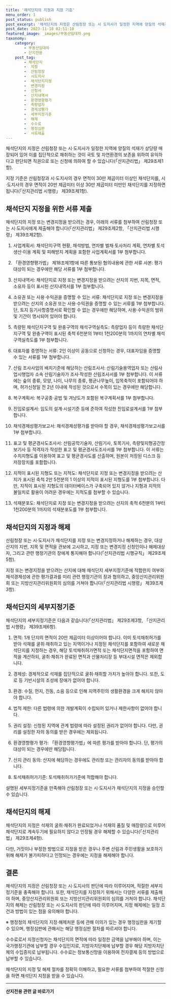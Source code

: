 ```yaml
---
title: '채석단지의 지정과 지정 기준'
menu_order: 1
post_status: publish
post_excerpt: '채석단지의 지정은 산림청장 또는 시 도지사가 일정한 지역에 양질의 석재가 상당량 매장되어 있어 이를 집단적으로 채취하는 것이 국토 및 자연환경의 보존을 위하여 유익하다고 판단되면 직권으로 또는 신청에 의하여 할 수 있습니다  산지관리법  제29조제1항 .'
post_date: 2023-11-18 02:51:10
featured_image: _images/부동산임대차.png
taxonomy:
    category:
        - 부동산임대차
        - 산지전용
    post_tag:
        - 채석단지
        -  지정
        -  산림청장
        -  시도지사
        -  채석단지지정
        -  변경지정
        -  신청서
        -  산지내역서
        -  환경영향평가
        -  측량업자
        -  경제성평가
        -  세부지정기준
        -  해제
        -  수수료
        -  행정심판
        -  서류제출
---
```



채석단지의 지정은 산림청장 또는 시·도지사가 일정한 지역에 양질의 석재가 상당량 매장되어 있어 이를 집단적으로 채취하는 것이 국토 및 자연환경의 보존을 위하여 유익하다고 판단되면 직권으로 또는 신청에 의하여 할 수 있습니다(「산지관리법」 제29조제1항). 

지정 기준은 산림청장과 시·도지사의 경우 면적이 30만 제곱미터 이상인 채석단지를, 시·도지사의 경우 면적이 20만 제곱미터 이상 30만 제곱미터 미만인 채석단지를 지정하면 됩니다(「산지관리법 시행령」 제39조제1항).

## 채석단지 지정을 위한 서류 제출

채석단지의 지정 또는 변경지정을 받으려는 경우, 아래의 서류를 첨부하여 산림청장 또는 시·도지사에게 제출해야 합니다(「산지관리법」 제29조제2항, 「산지관리법 시행령」 제39조제2항).

1. 사업계획서: 채석단지구역 현황, 채석방법, 연차별 벌채·토사처리 계획, 연차별 토석 생산·이용 계획 및 피해방지 계획을 포함한 사업계획서를 1부 첨부합니다.

2. 「환경영향평가법」 제18조제1항에 따른 통보된 협의내용에 관한 서류 사본: 평가대상이 되는 경우에만 해당 서류를 1부 첨부합니다.

3. 산지내역서: 채석단지로 지정 또는 변경지정을 받으려는 산지의 지번, 지목, 면적, 소유자 등이 표시된 산지내역서를 1부 첨부합니다.

4. 소유권 또는 사용·수익권을 증명할 수 있는 서류: 채석단지로 지정 또는 변경지정을 받으려는 산지의 소유권 또는 사용·수익권을 증명할 수 있는 서류를 1부 첨부합니다. 단, 토지 등기사항증명서로 확인할 수 없는 경우에만 해당하며, 사용·수익권의 범위 및 기간이 명시되어 있어야 합니다.

5. 측량된 채석단지구역 및 완충구역의 채석구역실측도: 측량업자 등이 측량한 채석단지구역 및 완충구역이 표시된 축척 6천분의 1부터 1천200분의 1까지의 연차별 채석구역실측도를 1부 첨부합니다.

6. 대표자를 증명하는 서류: 2인 이상이 공동으로 신청하는 경우, 대표자임을 증명할 수 있는 서류를 1부 첨부합니다.

7. 산림 조사사업의 배치기준에 해당하는 산림조사서: 산림기술용역업자 또는 산림사업시행업자 소속 산림기술자가 조사·작성한 산림조사서를 1부 첨부합니다. 이 서류에는 숲의 종류, 모양, 나이, 나무의 종류, 평균나무높이, 입목축적이 포함되어야 하며, 허가신청일 전 2년 이내에 작성된 것으로서 수목이 있는 경우에만 해당합니다.

8. 복구계획서: 복구공종·공법 및 겨냥도가 포함된 복구계획서를 1부 첨부합니다.

9. 진입로설계서: 임도의 설계·시설기준 등에 준하여 작성한 진입로설계서를 1부 첨부합니다.

10. 채석경제성평가보고서: 채석경제성평가를 받아야 할 경우, 채석경제성평가보고서를 1부 첨부합니다.

11. 표고 및 평균경사도조사서: 산림공학기술자, 산림기사, 토목기사, 측량및지형공간정보기사 등 적격자가 작성한 표고 및 평균경사도조사서를 1부 첨부합니다. 이 서류는 수치지형도를 이용하여 표고 및 평균경사도를 산출하며, 원본이 저장된 디스크 등 저장장치를 포함합니다.

12. 지적이 표시된 지형도 또는 지적도: 채석단지로 지정 또는 변경지정을 받으려는 산지가 표시된 축척 2만 5천분의 1 이상의 지적이 표시된 지형도를 1부 첨부합니다. 다만, 지적이 표시된 지형도의 데이터베이스가 구축되어 있지 않거나 지형과 지적의 불일치로 활용이 어려운 경우에는 지적도를 첨부할 수 있습니다.

13. 석재분포도: 채석단지로 지정 또는 변경지정을 받으려는 산지의 축척 6천분의 1부터 1천200분의 1까지의 석재분포도를 1부 첨부합니다.

## 채석단지의 지정과 해제

산림청장 또는 시·도지사가 채석단지를 지정 또는 변경지정하거나 해제하는 경우, 대상 산지의 지번, 지목 및 면적을 관보에 고시하고, 지정 또는 변경지정 신청인이나 해제대상자, 그리고 관련 행정기관의 장에게 통지해야 합니다(「산지관리법 시행규칙」 제29조제5항).

지정 또는 변경지정을 받으려는 산지에 대해 채석단지 세부지정기준에 적합한지 여부와 채석경제성에 관한 평가결과를 미리 관련 행정기관의 장과 협의하고, 중앙산지관리위원회 또는 지방산지관리위원회의 심의를 거쳐야 합니다(「산지관리법 시행령」 제39조제3항).

## 채석단지의 세부지정기준

채석단지의 세부지정기준은 다음과 같습니다(「산지관리법」 제29조제3항, 「산지관리법 시행령」 제39조제6항).

1. 면적: 1개 단지의 면적이 20만 제곱미터 이상이어야 합니다. 이미 토석채취허가를 받아 석재를 굴취·채취하고 있는 지역이거나 지정된 채석단지를 포함하여 새로운 채석단지를 지정하는 경우, 해당 토석채취허가면적 또는 채석단지면적을 포함하여 면적을 계산하되, 굴취·채취가 완료된 면적과 산물처리장 등 부대시설 면적은 제외합니다.

2. 경제성: 경제적으로 석재를 집단적으로 굴취·채취할 가치가 높아야 합니다. 또한, 도로 등 기반시설의 조성에 장애가 없어야 합니다.

3. 환경: 수질, 먼지, 진동, 소음 등으로 인해 지역주민의 생활환경을 크게 해치지 않아야 합니다.

4. 법적 제한: 다른 법령에 의한 개발계획이 수립되어 있거나 제한사항이 없어야 합니다.

5. 권리 설정: 신청된 지역에 관계 법령에 따라 설정된 권리가 없어야 합니다. 다만, 권리를 설정한 자의 동의를 받은 경우에는 제외됩니다.

6. 환경영향평가 평가: 「환경영향평가법」에 따른 평가를 받아야 합니다. 단, 평가의 대상이 되는 경우에만 해당됩니다.

7. 산지 관리 동의: 산지에 해당하는 경우에도 관리청 또는 관리자의 동의를 받아야 합니다.

8. 토석채취허가기준: 토석채취허가기준에 적합해야 합니다.

설명된 세부지정기준을 만족해야 산림청장 또는 시·도지사가 채석단지의 지정을 승인할 수 있습니다.

## 채석단지의 해제

채석단지의 지정은 석재의 굴취·채취가 완료되었거나 석재의 품질 및 매장량으로 미루어 채석단지로 계속두기에 필요하지 않다고 인정될 경우 해제할 수 있습니다(「산지관리법」 제29조제4항).

다만, 거짓이나 부정한 방법으로 지정을 받은 경우나 주변 산림과 주민생활을 보호하기 위해 해제가 불가피하다고 인정되는 경우에는 지정을 해제해야 합니다.

## 결론

채석단지의 지정은 산림청장 또는 시·도지사의 판단에 따라 이루어지며, 적절한 세부지정기준을 충족해야 합니다. 또한, 채석단지를 지정하기 위해서는 다양한 서류를 제출해야 하며, 중앙산지관리위원회 또는 지방산지관리위원회의 심의를 거쳐야 합니다. 채석단지의 해제는 산림청장 또는 시·도지사의 판단에 따라 이루어지며, 지정 해제에는 일정 조건과 방법이 있는 점을 유의해야 합니다.

※ 행정청의 채석단지의 지정·해제처분 등에 관해 이의가 있는 경우 행정심판을 제기할 수 있으며, 행정심판에 관해서는 해당 행정심판 절차를 따르셔야 합니다.

수수료로서 지정신청자는 채석단지의 면적에 따라 일정한 금액을 납부해야 하며, 이는 국가행정기관에 납부할 경우 수입인지로, 지방자치단체에 납부할 경우 해당 지방자치단체의 수입증지로 납부됩니다. 수수료는 정보통신망을 이용하여 전자결제 등의 방법으로 납부할 수 있습니다.

채석단지의 지정 및 해제 절차를 정확히 이해하고, 필요한 서류를 첨부하여 적절한 신청을 하면 채석단지 지정을 받을 수 있습니다.
<!-- wp:separator -->
<hr class="wp-block-separator has-alpha-channel-opacity"/>
<!-- /wp:separator -->

<!-- wp:group {"backgroundColor":"base","layout":{"type":"constrained"}} -->
<div class="wp-block-group has-base-background-color has-background"><!-- wp:paragraph {"align":"center","fontSize":"medium"} -->
<p class="has-text-align-center has-large-font-size"><strong>산지전용 관련 글 바로가기</strong></p>
<!-- /wp:paragraph -->


<!-- wp:latest-posts
{"categories":[{"id":23287,"count":19,"description":"","link":"https://uknowlaw.com/category/%ec%82%b0%ec%a7%80%ec%a0%84%ec%9a%a9/","name":"산지전용","slug":"산지전용","taxonomy":"category","parent":0,"meta":[],"_links":{"self":[{"href":"https://uknowlaw.com/wp-json/wp/v2/categories/23287"}],"collection":[{"href":"https://uknowlaw.com/wp-json/wp/v2/categories"}],"about":[{"href":"https://uknowlaw.com/wp-json/wp/v2/taxonomies/category"}],"wp:post_type":[{"href":"https://uknowlaw.com/wp-json/wp/v2/posts?categories=23287"}],"curies":[{"name":"wp","href":"https://api.w.org/{rel}","templated":true}]}}],"postsToShow":100,"excerptLength":28,"postLayout":"grid","columns":2,"featuredImageAlign":"left","featuredImageSizeSlug":"large","fontSize":"small"} /--></div>
<!-- /wp:group -->